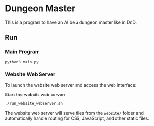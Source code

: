 # Dungeon Master

This is a program to have an AI be a dungeon master like in DnD.

## Run

### Main Program
`python3 main.py`

### Website Web Server
To launch the website web server and access the web interface:

Start the website web server:
```bash
./run_website_webserver.sh
```

The website web server will serve files from the `website/` folder and automatically handle routing for CSS, JavaScript, and other static files.
